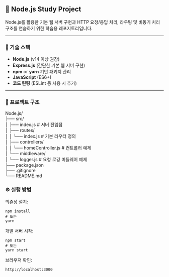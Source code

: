 ## 🚀 Node.js Study Project

Node.js를 활용한 기본 웹 서버 구현과 HTTP 요청/응답 처리, 라우팅 및 비동기 처리 구조를 연습하기 위한 학습용 레포지토리입니다.

---

### 🧰 기술 스택

- **Node.js** (v14 이상 권장)  
- **Express.js** (간단한 기본 웹 서버 구현)  
- **npm** or **yarn** 기반 패키지 관리  
- **JavaScript** (ES6+)
- **코드 린팅** (ESLint 등 사용 시 추가) 

---

### 📂 프로젝트 구조  

Node.js/   
├── src/   
│ ├── index.js # 서버 진입점   
│ ├── routes/   
│ │ └── index.js # 기본 라우터 정의   
│ ├── controllers/   
│ │ └── homeController.js # 컨트롤러 예제   
│ └── middleware/   
│ └── logger.js # 요청 로깅 미들웨어 예제   
├── package.json   
├── .gitignore   
└── README.md   


### ⚙️ 실행 방법  
의존성 설치:  
```
npm install
# 또는
yarn
```

개발 서버 시작:
```
npm start
# 또는
yarn start
```
브라우저 확인:
```
http://localhost:3000
```
